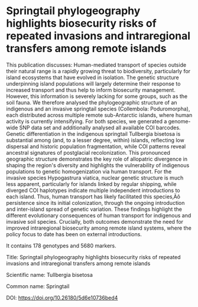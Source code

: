 # Springtail phylogeography highlights biosecurity risks of repeated invasions and intraregional transfers among remote islands

This publication discusses: Human-mediated transport of species outside their natural range is a rapidly growing threat to biodiversity, particularly for island ecosystems that have evolved in isolation. The genetic structure underpinning island populations will largely determine their response to increased transport and thus help to inform biosecurity management. However, this information is severely lacking for some groups, such as the soil fauna. We therefore analysed the phylogeographic structure of an indigenous and an invasive springtail species (Collembola: Poduromorpha), each distributed across multiple remote sub-Antarctic islands, where human activity is currently intensifying. For both species, we generated a genome-wide SNP data set and additionally analysed all available COI barcodes. Genetic differentiation in the indigenous springtail Tullbergia bisetosa is substantial among (and, to a lesser degree, within) islands, reflecting low dispersal and historic population fragmentation, while COI patterns reveal ancestral signatures of postglacial recolonization. This pronounced geographic structure demonstrates the key role of allopatric divergence in shaping the region's diversity and highlights the vulnerability of indigenous populations to genetic homogenization via human transport. For the invasive species Hypogastrura viatica, nuclear genetic structure is much less apparent, particularly for islands linked by regular shipping, while diverged COI haplotypes indicate multiple independent introductions to each island. Thus, human transport has likely facilitated this species‚Äô persistence since its initial colonization, through the ongoing introduction and inter-island spread of genetic variation. These findings highlight the different evolutionary consequences of human transport for indigenous and invasive soil species. Crucially, both outcomes demonstrate the need for improved intraregional biosecurity among remote island systems, where the policy focus to date has been on external introductions.

It contains 178 genotypes and 5680 markers.

Title: Springtail phylogeography highlights biosecurity risks of repeated invasions and intraregional transfers among remote islands

Scientific name: Tullbergia bisetosa

Common name: Springtail

DOI: https://doi.org/10.26180/5d6e10736bed4


